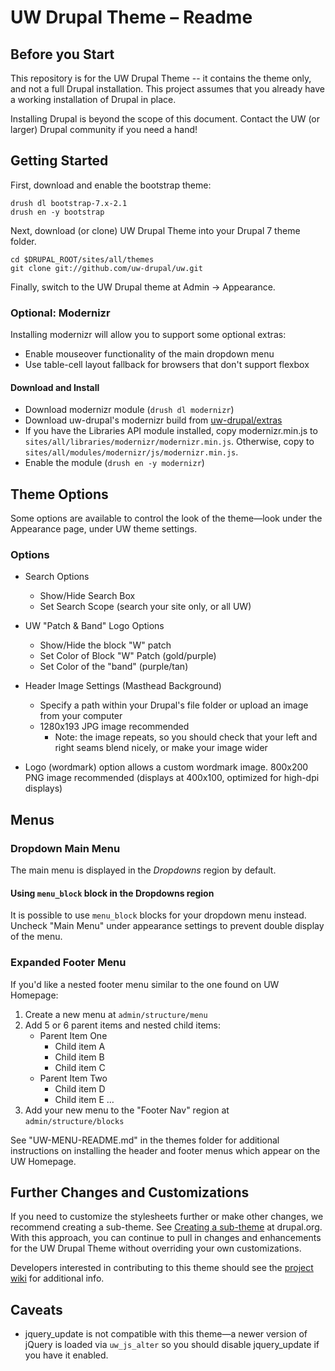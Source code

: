 # UW Drupal Theme – Readme

## Before you Start

This repository is for the UW Drupal Theme -- it contains the theme only, and
not a full Drupal installation. This project assumes that you already have a
working installation of Drupal in place.

Installing Drupal is beyond the scope of this document. Contact the UW (or
larger) Drupal community if you need a hand!

## Getting Started

First, download and enable the bootstrap theme:

```
drush dl bootstrap-7.x-2.1
drush en -y bootstrap
```

Next, download (or clone) UW Drupal Theme into your Drupal 7 theme folder.

```
cd $DRUPAL_ROOT/sites/all/themes
git clone git://github.com/uw-drupal/uw.git
```

Finally, switch to the UW Drupal theme at Admin -> Appearance.

### Optional: Modernizr

Installing modernizr will allow you to support some optional extras:

* Enable mouseover functionality of the main dropdown menu
* Use table-cell layout fallback for browsers that don't support flexbox

#### Download and Install

* Download modernizr module (`drush dl modernizr`)
* Download uw-drupal's modernizr build from [uw-drupal/extras](https://raw.github.com/uw-drupal/extras/master/modernizr.min.js)
* If you have the Libraries API module installed, copy modernizr.min.js to `sites/all/libraries/modernizr/modernizr.min.js`. Otherwise, copy to `sites/all/modules/modernizr/js/modernizr.min.js`.
* Enable the module (`drush en -y modernizr`)

## Theme Options

Some options are available to control the look of the theme—look under the Appearance page, under UW theme settings.

### Options

* Search Options
  * Show/Hide Search Box
  * Set Search Scope (search your site only, or  all UW)

* UW "Patch & Band" Logo Options
  * Show/Hide the block "W" patch
  * Set Color of Block "W" Patch (gold/purple)
  * Set Color of the "band" (purple/tan)

* Header Image Settings (Masthead Background)
  * Specify a path within your Drupal's file folder or upload an image from your computer
  * 1280x193 JPG image recommended
    * Note: the image repeats, so you should check that your left and right seams blend nicely, or make your image wider

* Logo (wordmark) option allows a custom wordmark image. 800x200 PNG image recommended (displays at 400x100, optimized for high-dpi displays)

## Menus

### Dropdown Main Menu

The main menu is displayed in the *Dropdowns* region by default.

#### Using `menu_block` block in the Dropdowns region

It is possible to use `menu_block` blocks for your dropdown menu instead. Uncheck "Main Menu" under appearance settings to prevent double display of the menu.

### Expanded Footer Menu

If you'd like a nested footer menu similar to the one found on UW Homepage:

1. Create a new menu at `admin/structure/menu`
2. Add 5 or 6 parent items and nested child items:
    * Parent Item One
      * Child item A
      * Child item B
      * Child item C
    * Parent Item Two
      * Child item D
      * Child item E
      …
3. Add your new menu to the "Footer Nav" region at `admin/structure/blocks`

See "UW-MENU-README.md" in the themes folder for additional instructions on installing the header and footer menus which appear on the UW Homepage.

## Further Changes and Customizations

If you need to customize the stylesheets further or make other changes, we recommend creating a sub-theme.  See [Creating a sub-theme](http://drupal.org/node/225125) at drupal.org.  With this approach, you can continue to pull in changes and enhancements for the UW Drupal Theme without overriding your own customizations.

Developers interested in contributing to this theme should see the [project wiki](https://github.com/uw-drupal/uw/wiki) for additional info.

## Caveats

* jquery_update is not compatible with this theme—a newer version of jQuery is loaded via `uw_js_alter` so you should disable jquery_update if you have it enabled.
